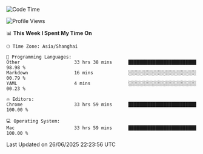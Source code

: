 <!--START_SECTION:waka-->
![Code Time](http://img.shields.io/badge/Code%20Time-4%2C136%20hrs%2017%20mins-blue)

![Profile Views](http://img.shields.io/badge/Profile%20Views-0-blue)

📊 **This Week I Spent My Time On** 

```text
🕑︎ Time Zone: Asia/Shanghai

💬 Programming Languages: 
Other                    33 hrs 38 mins      █████████████████████████   98.98 % 
Markdown                 16 mins             ░░░░░░░░░░░░░░░░░░░░░░░░░   00.79 % 
YAML                     4 mins              ░░░░░░░░░░░░░░░░░░░░░░░░░   00.23 % 

🔥 Editors: 
Chrome                   33 hrs 59 mins      █████████████████████████   100.00 % 

💻 Operating System: 
Mac                      33 hrs 59 mins      █████████████████████████   100.00 % 
```


 Last Updated on 26/06/2025 22:23:56 UTC
<!--END_SECTION:waka-->